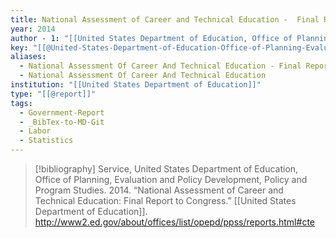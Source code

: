 ```yaml
---
title: National Assessment of Career and Technical Education -  Final Report to Congress
year: 2014
author - 1: "[[United States Department of Education, Office of Planning, Evaluation and Policy Development, Policy and Program Studies Service]]"
key: "[[@United-States-Department-of-Education-Office-of-Planning-Evaluation-and-Policy-Development-Policy-and-Program-Studies-Service2014-fv]]"
aliases:
  - National Assessment Of Career And Technical Education - Final Report To Congress
  - National Assessment Of Career And Technical Education
institution: "[[United States Department of Education]]"
type: "[[@report]]"
tags:
  - Government-Report
  - _BibTex-to-MD-Git
  - Labor
  - Statistics
---
```


> [!bibliography]
> Service, United States Department of Education, Office of Planning, Evaluation and Policy Development, Policy and Program Studies. 2014. “National Assessment of Career and Technical Education: Final Report to Congress.” [[United States Department of Education]]. http://www2.ed.gov/about/offices/list/opepd/ppss/reports.html#cte